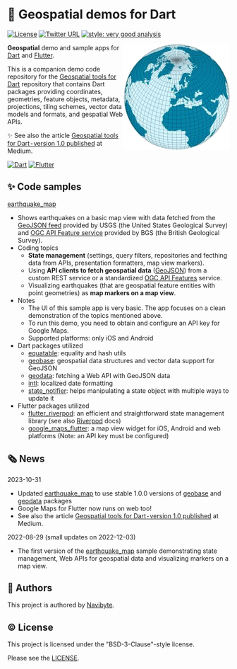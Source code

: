 # :compass: Geospatial demos for Dart 

[![License](https://img.shields.io/badge/License-BSD%203--Clause-blue.svg)](https://opensource.org/licenses/BSD-3-Clause) [![Twitter URL](https://img.shields.io/twitter/url/https/twitter.com/navibyte.svg?style=social&label=Follow%20%40navibyte)](https://twitter.com/navibyte) [![style: very good analysis](https://img.shields.io/badge/style-very_good_analysis-B22C89.svg)](https://pub.dev/packages/very_good_analysis) 

<a title="Stefan Kühn (Fotograf), CC BY-SA 3.0 &lt;https://creativecommons.org/licenses/by-sa/3.0&gt;, via Wikimedia Commons" href="https://commons.wikimedia.org/wiki/File:Azimutalprojektion-schief_kl-cropped.png"><img src="https://raw.githubusercontent.com/navibyte/geospatial_docs/main/assets/doc/projections/azimutal/Azimutalprojektion-schief_kl-cropped.png" align="right"></a>

**Geospatial** demo and sample apps for [Dart](https://dart.dev/) and 
[Flutter](https://flutter.dev/).

This is a companion demo code repository for the 
[Geospatial tools for Dart](https://github.com/navibyte/geospatial) repository
that contains Dart packages providing coordinates, geometries, feature objects, 
metadata, projections, tiling schemes, vector data models and formats, and
gespatial Web APIs.

✨ See also the article [Geospatial tools for Dart - version 1.0 published](https://medium.com/@navibyte/geospatial-tools-for-dart-version-1-0-published-0f9673e510b3) at Medium.

[![Dart](https://img.shields.io/badge/dart-%230175C2.svg?style=for-the-badge&logo=dart&logoColor=white)](https://dart.dev/) [![Flutter](https://img.shields.io/badge/Flutter-%2302569B.svg?style=for-the-badge&logo=Flutter&logoColor=white)](https://flutter.dev/)

## :sparkles: Code samples

[earthquake_map](earthquake_map)
* Shows earthquakes on a basic map view with data fetched from the [GeoJSON feed](https://earthquake.usgs.gov/earthquakes/feed/) provided by USGS (the United States Geological Survey) and [OGC API Feature service](https://ogcapi.bgs.ac.uk/collections/recentearthquakes?f=html) provided by BGS (the British Geological Survey).
* Coding topics
  * **State management** (settings, query filters, repositories and fecthing data from APIs, presentation formatters, map view markers).
  * Using **API clients to fetch geospatial data** ([GeoJSON](https://geojson.org/)) from a custom REST service or a standardized [OGC API Features](https://ogcapi.ogc.org/features/) service.
  * Visualizing earthquakes (that are geospatial feature entities with point geometries) as **map markers on a map view**.
* Notes
  * The UI of this sample app is very basic. The app focuses on a clean demonstration of the topics mentioned above.
  * To run this demo, you need to obtain and configure an API key for Google Maps.
  * Supported platforms: only iOS and Android
* Dart packages utilized
  * [equatable](https://pub.dev/packages/equatable): equality and hash utils
  * [geobase](https://pub.dev/packages/geobase): geospatial data structures and vector data support for GeoJSON
  * [geodata](https://pub.dev/packages/geodata): fetching a Web API with GeoJSON data
  * [intl](https://pub.dev/packages/intl): localized date formatting
  * [state_notifier](https://pub.dev/packages/state_notifier): helps manipulating a state object with multiple ways to update it 
* Flutter packages utilized
  * [flutter_riverpod](https://pub.dev/packages/flutter_riverpod): an efficient and straightforward state management library (see also [Riverpod](https://riverpod.dev/) docs)
  * [google_maps_flutter](https://pub.dev/packages/google_maps_flutter): a map view widget for iOS, Android and web platforms (Note: an API key must be configured)

## :newspaper_roll: News

2023-10-31
* Updated [earthquake_map](earthquake_map) to use stable 1.0.0 versions of [geobase](https://pub.dev/packages/geobase) and [geodata](https://pub.dev/packages/geodata) packages
* Google Maps for Flutter now runs on web too!
* See also the article [Geospatial tools for Dart - version 1.0 published](https://medium.com/@navibyte/geospatial-tools-for-dart-version-1-0-published-0f9673e510b3) at Medium.

2022-08-29 (small updates on 2022-12-03)
* The first version of the [earthquake_map](earthquake_map) sample demonstrating state management, Web APIs for geospatial data and visualizing markers on a map view.

## :house_with_garden: Authors

This project is authored by [Navibyte](https://navibyte.com).

## :copyright: License

This project is licensed under the "BSD-3-Clause"-style license.

Please see the [LICENSE](LICENSE).
